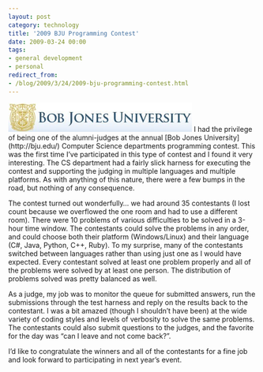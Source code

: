 ```yaml
---
layout: post
category: technology
title: '2009 BJU Programming Contest'
date: 2009-03-24 00:00
tags:
- general development
- personal
redirect_from:
- /blog/2009/3/24/2009-bju-programming-contest.html
---
```

<img alt='BJU' src='/images/bju_logo.jpg' class='blogimage img-responsive'>
I had the privilege of being one of the alumni-judges at the annual 
[Bob Jones University](http://bju.edu/) Computer Science departments programming 
contest. This was the first time I’ve participated in this type of contest and I 
found it very interesting. The CS department had a fairly slick harness for 
executing the contest and supporting the judging in multiple languages and 
multiple platforms. As with anything of this nature, there were a few bumps in 
the road, but nothing of any consequence.

The contest turned out wonderfully… we  had around 35 contestants (I lost count 
because we overflowed the one room and had to use a different room). There were 
10 problems of various difficulties to be solved in a 3-hour time window. The 
contestants could solve the problems in any order, and could choose both their 
platform (Windows/Linux) and their language (C#, Java, Python, C++, Ruby). To my 
surprise, many of the contestants switched between languages rather than using 
just one as I would have expected. Every contestant solved at least one problem 
properly and all of the problems were solved by at least one person. The 
distribution of problems solved was pretty balanced as well.

As a judge, my job was to monitor the queue for submitted answers, run the 
submissions through the test harness and reply on the results back to the 
contestant. I was a bit amazed (though I shouldn’t have been) at the wide 
variety of coding styles and levels of verbosity to solve the same problems. The 
contestants could also submit questions to the judges, and the favorite for the 
day was “can I leave and not come back?”.

I’d like to congratulate the winners and all of the contestants for a fine job 
and look forward to participating in next year’s event.
